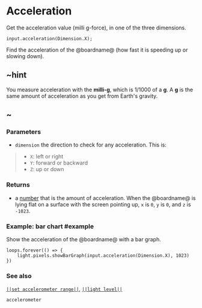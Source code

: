 # Acceleration

Get the acceleration value (milli g-force), in one of the three dimensions.

```sig
input.acceleration(Dimension.X);
```

Find the acceleration of the @boardname@ (how fast it is speeding up or slowing down).

## ~hint

You measure acceleration with the **milli-g**, which is 1/1000 of a **g**.
A **g** is the same amount of acceleration as you get from Earth's gravity.

## ~

### Parameters

* ``dimension`` the direction to check for any acceleration. This is:
> * `X`: left or right
> * `Y`: forward or backward
> * `Z`: up or down

### Returns

* a [number](/types/number) that is the amount of acceleration. When the @boardname@ is lying flat on a surface with the screen pointing up, `x` is `0`, `y` is `0`, and `z` is `-1023`.

### Example: bar chart #example

Show the acceleration of the @boardname@ with a bar graph.

```blocks
loops.forever(() => {
    light.pixels.showBarGraph(input.acceleration(Dimension.X), 1023)
})
```

### See also

[``||set accelerometer range||``](/reference/input/set-accelerometer-range),
[``||light level||``](/reference/input/light-level)


```package
accelerometer
```